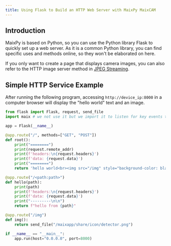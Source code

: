 ```yaml
---
title: Using Flask to Build an HTTP Web Server with MaixPy MaixCAM
---
```


## Introduction

MaixPy is based on Python, so you can use the Python library Flask to quickly set up a web server. As it is a common Python library, you can find specific uses and methods online, so they won't be elaborated on here.

If you only want to create a page that displays camera images, you can also refer to the HTTP image server method in [JPEG Streaming](../video/jpeg_streaming.md).

## Simple HTTP Service Example

After running the following program, accessing `http://device_ip:8000` in a computer browser will display the "hello world" text and an image.

```python
from flask import Flask, request, send_file
import maix # we not use it but we import it to listen for key events to exit this program

app = Flask(__name__)

@app.route("/", methods=["GET", "POST"])
def root():
    print("========")
    print(request.remote_addr)
    print(f'headers:\n{request.headers}')
    print(f'data: {request.data}')
    print("========")
    return 'hello world<br><img src="/img" style="background-color: black">'

@app.route("/<path:path>")
def hello(path):
    print(path)
    print(f'headers:\n{request.headers}')
    print(f'data: {request.data}')
    print("---------\n\n")
    return f"hello from {path}"

@app.route("/img")
def img():
    return send_file("/maixapp/share/icon/detector.png")

if __name__ == "__main__":
    app.run(host="0.0.0.0", port=8000)
```
